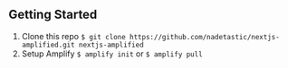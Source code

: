 ## Getting Started

1. Clone this repo `$ git clone https://github.com/nadetastic/nextjs-amplified.git nextjs-amplified`
2. Setup Amplify `$ amplify init` or `$ amplify pull`